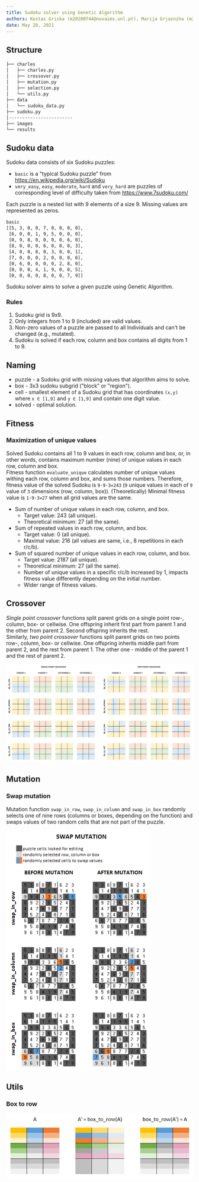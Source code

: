 ```yaml
---
title: Sudoku solver using Genetic Algorithm
authors: Kostas Griska (m20200744@novaims.unl.pt), Marija Grjazniha (m20201061@novaims.unl.pt)
date: May 28, 2021
---
```


## Structure

```
├── charles
│   ├── charles.py
│   ├── crossover.py
│   ├── mutation.py
│   ├── selection.py
│   └── utils.py
├── data
│   └── sudoku_data.py
├── sudoku.py
│------------------------
├── images
└── results
```

## Sudoku data

Sudoku data consists of six Sudoku puzzles:
- `basic` is a "typical Sudoku puzzle" from https://en.wikipedia.org/wiki/Sudoku
- `very_easy`, `easy`, `moderate`, `hard` and `very_hard` are puzzles of corresponding level of difficulty taken from https://www.7sudoku.com/ 

Each puzzle is a nested list with 9 elements of a size 9. Missing values are represented as zeros.  

```
basic
[[5, 3, 0, 0, 7, 0, 0, 0, 0],
 [6, 0, 0, 1, 9, 5, 0, 0, 0],
 [0, 9, 8, 0, 0, 0, 0, 6, 0],
 [8, 0, 0, 0, 6, 0, 0, 0, 3],
 [4, 0, 0, 8, 0, 3, 0, 0, 1],
 [7, 0, 0, 0, 2, 0, 0, 0, 6],
 [0, 6, 0, 0, 0, 0, 2, 8, 0],
 [0, 0, 0, 4, 1, 9, 0, 0, 5],
 [0, 0, 0, 0, 8, 0, 0, 7, 9]]
```
Sudoku solver aims to solve a given puzzle using Genetic Algorithm. 

### Rules
1. Sudoku grid is 9x9.
2. Only integers from 1 to 9 (included) are valid values.
3. Non-zero values of a puzzle are passed to all Individuals and can't be changed (e.g., mutated). 
4. Sudoku is solved if each row, column and box contains all digits from 1 to 9.

## Naming

- puzzle - a Sudoku grid with missing values that algorithm aims to solve.
- box - 3x3 sudoku subgrid ("block" or "region").
- cell - smallest element of a Sudoku grid that has coordinates `(x,y)` where `x ∈ [1,9]` and `y ∈ [1,9]` and contain one digit value.
- solved - optimal solution.

## Fitness

### Maximization of unique values

Solved Sudoku contains all 1 to 9 values in each row, column and box, or, in other words, contains maximum number (nine) of unique values in each row, column and box.  
Fitness function `evaluate_unique` calculates number of unique values withing each row, column and box, and sums those numbers. Therefore, fitness value of the solved Sudoku is `9·9·3=243` (`9` unique values in each of `9` value of `3` dimensions (row, column, box)). (Theoretically) Minimal fitness value is `1·9·3=27` when all grid values are the same.  

-	Sum of number of unique values in each row, column, and box.
    -	Target value: 243 (all unique).
    -	Theoretical minimum: 27 (all the same).
-	Sum of repeated values in each row, column, and box.
    -	Target value: 0 (all unique).
    -	Maximal value: 216 (all values are same, i.e., 8 repetitions in each r/c/b).
-	Sum of squared number of unique values in each row, column, and box.
    -	Target value: 2187 (all unique).
    -	Theoretical minimum: 27 (all the same).
    -	Number of unique values in a specific r/c/b increased by 1, impacts fitness value differently depending on the initial number.
    -	Wider range of fitness values.


## Crossover

_Single point crossover_ functions split parent grids on a single point row-, column, box- or cellwise. One offspring inherit first part from parent 1 and the other from parent 2. Second offspring inherits the rest.  
Similarly, _two point crossover_ functions split parent grids on two points row-, column, box- or cellwise. One offspring inherits middle part from parent 2, and the rest from parent 1. The other one - middle of the parent 1 and the rest of parent 2.

![](https://github.com/marija-grj/sudoku-solver/blob/main/images/crossover.png?raw=true)

## Mutation

### Swap mutation

Mutation function `swap_in_row`, `swap_in_column` and `swap_in_box` randomly selects one of nine rows (columns or boxes, depending on the function) and swaps values of two random cells that are not part of the puzzle.

![](https://github.com/marija-grj/sudoku-solver/blob/main/images/swap_mutation.png?raw=true)

## Utils

### Box to row

![](https://github.com/marija-grj/sudoku-solver/blob/main/images/box_to_row.png?raw=true)

